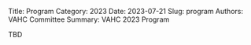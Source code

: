 Title: Program
Category: 2023
Date: 2023-07-21
Slug: program
Authors: VAHC Committee
Summary: VAHC 2023 Program


TBD
